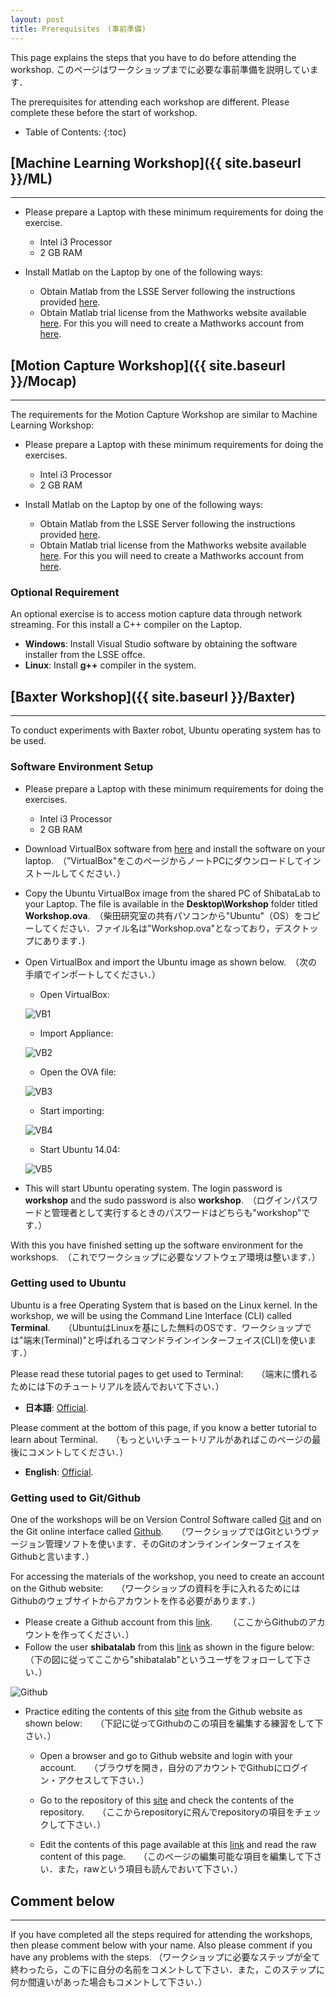 ```yaml
---
layout: post
title: Prerequisites　(事前準備)
---
```


This page explains the steps that you have to do before attending the workshop.
このページはワークショップまでに必要な事前準備を説明しています．

The prerequisites for attending each workshop are different. Please complete these before the start of workshop.

* Table of Contents:
{:toc}

## [Machine Learning Workshop]({{ site.baseurl }}/ML)
---

* Please prepare a Laptop with these minimum requirements for doing the exercise.
  - Intel i3 Processor
  - 2 GB RAM

* Install Matlab on the Laptop by one of the following ways:
  - Obtain Matlab from the LSSE Server following the instructions provided [here](http://www.lsse.kyutech.ac.jp/~techman/portal/modules/compsys/index.php?ml_lang=en).
  - Obtain Matlab trial license from the Mathworks website available [here](https://jp.mathworks.com/programs/trials/trial_request.html?s_iid=hp_trial_hpg_cta2). For this you will need to create a Mathworks account from [here](https://jp.mathworks.com/accesslogin/login.do?uri=http://jp.mathworks.com/index.html%3Fs_tid%3Dgn_logo).

## [Motion Capture Workshop]({{ site.baseurl }}/Mocap)
---

The requirements for the Motion Capture Workshop are similar to Machine Learning Workshop:

* Please prepare a Laptop with these minimum requirements for doing the exercises.
  - Intel i3 Processor
  - 2 GB RAM

* Install Matlab on the Laptop by one of the following ways:
  - Obtain Matlab from the LSSE Server following the instructions provided [here](http://www.lsse.kyutech.ac.jp/~techman/portal/modules/compsys/index.php?ml_lang=en).
  - Obtain Matlab trial license from the Mathworks website available [here](https://jp.mathworks.com/programs/trials/trial_request.html?s_iid=hp_trial_hpg_cta2). For this you will need to create a Mathworks account from [here](https://jp.mathworks.com/accesslogin/login.do?uri=http://jp.mathworks.com/index.html%3Fs_tid%3Dgn_logo).

### Optional Requirement

An optional exercise is to access motion capture data through network streaming. For this install a C++ compiler on the Laptop.

* **Windows**: Install Visual Studio software by obtaining the software installer from the LSSE offce.
* **Linux**: Install **g++** compiler in the system.

## [Baxter Workshop]({{ site.baseurl }}/Baxter)
---

To conduct experiments with Baxter robot, Ubuntu operating system has to be used.

### Software Environment Setup

* Please prepare a Laptop with these minimum requirements for doing the exercises.
  - Intel i3 Processor
  - 2 GB RAM

* Download VirtualBox software from [here](https://virtualbox.org/wiki/Downloads) and install the software on your laptop.　（”VirtualBox"をこのページからノートPCにダウンロードしてインストールしてください．）

* Copy the Ubuntu VirtualBox image from the shared PC of ShibataLab to your Laptop. The file is available in the **Desktop\Workshop** folder titled **Workshop.ova**.　（柴田研究室の共有パソコンから"Ubuntu"（OS）をコピーしてください．ファイル名は"Workshop.ova"となっており，デスクトップにあります．)

* Open VirtualBox and import the Ubuntu image as shown below.　（次の手順でインポートしてください．）

  - Open VirtualBox:
  
  ![VB1](../images/VB1.png)
  
  - Import Appliance:
  
  ![VB2](../images/VB2.png)
  
  - Open the OVA file:
  
  ![VB3](../images/VB3.png)
  
  - Start importing:
  
  ![VB4](../images/VB4.png)
  
  - Start Ubuntu 14.04:
    
  ![VB5](../images/VB5.png)

* This will start Ubuntu operating system. The login password is **workshop** and the sudo password is also **workshop**.　（ログインパスワードと管理者として実行するときのパスワードはどちらも"workshop"です．）

With this you have finished setting up the software environment for the workshops.　（これでワークショップに必要なソフトウェア環境は整います．）

### Getting used to Ubuntu

Ubuntu is a free Operating System that is based on the Linux kernel. In the workshop, we will be using the Command Line Interface (CLI) called **Terminal**.　　（UbuntuはLinuxを基にした無料のOSです．ワークショップでは"端末(Terminal)"と呼ばれるコマンドラインインターフェイス(CLI)を使います．）

Please read these tutorial pages to get used to Terminal:　　（端末に慣れるためには下のチュートリアルを読んでおいて下さい．）

* **日本語**: [Official](https://wiki.ubuntulinux.jp/UbuntuTips/Others/HowToUseTerminal).

Please comment at the bottom of this page, if you know a better tutorial to learn about Terminal.　　（もっといいチュートリアルがあればこのページの最後にコメントしてください．）

* **English**: [Official](https://help.ubuntu.com/community/UsingTheTerminal). 

### Getting used to Git/Github

One of the workshops will be on Version Control Software called [Git](http://git-scm.com/) and on the Git online interface called [Github](http://github.com).　　（ワークショップではGitというヴァージョン管理ソフトを使います．そのGitのオンラインインターフェイスをGithubと言います．）

For accessing the materials of the workshop, you need to create an account on the Github website:　　（ワークショップの資料を手に入れるためにはGithubのウェブサイトからアカウントを作る必要があります．）

* Please create a Github account from this [link](https://github.com/). 　　（ここからGithubのアカウントを作ってください．）
* Follow the user **shibatalab** from this [link](https://github.com/shibatalab) as shown in the figure below:　　（下の図に従ってここから"shibatalab"というユーザをフォローして下さい．）

![Github](../images/github.png)  

* Practice editing the contents of this [site](http://shibatalab.github.io) from the Github website as shown below:　　（下記に従ってGithubのこの項目を編集する練習をして下さい．）
  - Open a browser and go to Github website and login with your account.　　（ブラウザを開き，自分のアカウントでGithubにログイン・アクセスして下さい．）

  - Go to the repository of this [site](https://github.com/shibatalab/GW2015Workshop) and check the contents of the repository.　　（ここからrepositoryに飛んでrepositoryの項目をチェックして下さい．）

  - Edit the contents of this page available at this [link](https://github.com/shibatalab/GW2015Workshop/blob/gh-pages/_posts/2015-4-24-Prerequisites.md) and read the raw content of this page.　　（このページの編集可能な項目を編集して下さい．また，rawという項目も読んでおいて下さい．）


## Comment below
---

If you have completed all the steps required for attending the workshops, then please comment below with your name. Also please comment if you have any problems with the steps.    （ワークショップに必要なステップが全て終わったら，この下に自分の名前をコメントして下さい．また，このステップに何か間違いがあった場合もコメントして下さい．）

